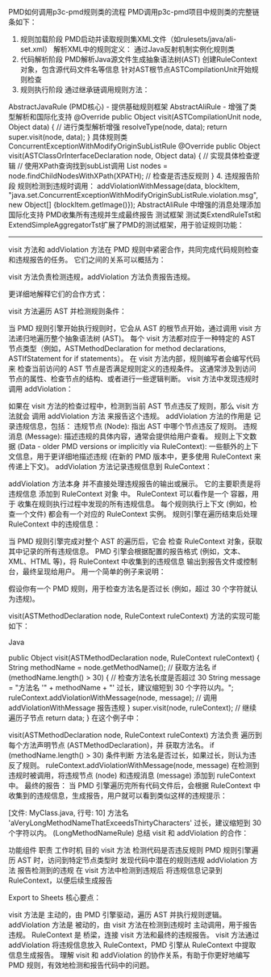 PMD如何调用p3c-pmd规则类的流程
PMD调用p3c-pmd项目中规则类的完整链条如下：


1. 规则加载阶段
   PMD启动并读取规则集XML文件（如rulesets/java/ali-set.xml）
   解析XML中的规则定义：
   <rule name="ConcurrentExceptionWithModifyOriginSubListRule"
   class="com.alibaba.p3c.pmd.lang.java.rule.set.ConcurrentExceptionWithModifyOriginSubListRule">
   通过Java反射机制实例化规则类
2. 代码解析阶段
   PMD解析Java源文件生成抽象语法树(AST)
   创建RuleContext对象，包含源代码文件名等信息
   针对AST根节点ASTCompilationUnit开始规则检查
3. 规则执行阶段
   通过继承链调用规则方法：


AbstractJavaRule (PMD核心) - 提供基础规则框架
AbstractAliRule - 增强了类型解析和国际化支持
@Override
public Object visit(ASTCompilationUnit node, Object data) {
// 进行类型解析增强
resolveType(node, data);
return super.visit(node, data);
}
具体规则类 ConcurrentExceptionWithModifyOriginSubListRule
@Override
public Object visit(ASTClassOrInterfaceDeclaration node, Object data) {
// 实现具体检查逻辑
// 使用XPath查询找到subList调用
List<Node> nodes = node.findChildNodesWithXPath(XPATH);
// 检查是否违反规则
}
4. 违规报告阶段
   规则检测到违规时调用：
   addViolationWithMessage(data, blockItem,
   "java.set.ConcurrentExceptionWithModifyOriginSubListRule.violation.msg",
   new Object[] {blockItem.getImage()});
   AbstractAliRule 中增强的消息处理添加国际化支持
   PMD收集所有违规并生成最终报告
   测试框架
   测试类ExtendRuleTst和ExtendSimpleAggregatorTst扩展了PMD的测试框架，用于验证规则功能：

---------------------------------------------------------------------------------------------------------------------------------------------------------------------
visit 方法和 addViolation 方法在 PMD 规则中紧密合作，共同完成代码规则检查和违规报告的任务。 它们之间的关系可以概括为：

visit 方法负责检测违规，addViolation 方法负责报告违规。

更详细地解释它们的合作方式：

visit 方法遍历 AST 并检测规则条件：

当 PMD 规则引擎开始执行规则时，它会从 AST 的根节点开始，通过调用 visit 方法递归地遍历整个抽象语法树 (AST)。
每个 visit 方法都对应于一种特定的 AST 节点类型（例如，ASTMethodDeclaration for method declarations, ASTIfStatement for if statements）。
在 visit 方法内部，规则编写者会编写代码来 检查当前访问的 AST 节点是否满足规则定义的违规条件。 这通常涉及到访问节点的属性、检查节点的结构、或者进行一些逻辑判断。
visit 方法中发现违规时调用 addViolation：

如果在 visit 方法的检查过程中，检测到当前 AST 节点违反了规则，那么 visit 方法就会 调用 addViolation 方法 来报告这个违规。
addViolation 方法的作用是 记录违规信息，包括：
违规节点 (Node): 指出 AST 中哪个节点违反了规则。
违规消息 (Message): 描述违规的具体内容，通常会提供给用户查看。
规则上下文数据 (Data - older PMD versions or implicitly via RuleContext): 一些额外的上下文信息，用于更详细地描述违规 (在新的 PMD 版本中，更多使用 RuleContext 来传递上下文)。
addViolation 方法记录违规信息到 RuleContext：

addViolation 方法本身 并不直接处理违规报告的输出或展示。 它的主要职责是将违规信息 添加到 RuleContext 对象 中。
RuleContext 可以看作是一个 容器，用于 收集在规则执行过程中发现的所有违规信息。 每个规则执行上下文 (例如，检查一个文件) 都会有一个对应的 RuleContext 实例。
规则引擎在遍历结束后处理 RuleContext 中的违规信息：

当 PMD 规则引擎完成对整个 AST 的遍历后，它会 检查 RuleContext 对象，获取其中记录的所有违规信息。
PMD 引擎会根据配置的报告格式 (例如，文本、XML、HTML 等)，将 RuleContext 中收集到的违规信息 输出到报告文件或控制台，最终呈现给用户。
用一个简单的例子来说明：

假设你有一个 PMD 规则，用于检查方法名是否过长 (例如，超过 30 个字符就认为违规)。

visit(ASTMethodDeclaration node, RuleContext ruleContext) 方法的实现可能如下：

Java

public Object visit(ASTMethodDeclaration node, RuleContext ruleContext) {
String methodName = node.getMethodName(); // 获取方法名
if (methodName.length() > 30) { // 检查方法名长度是否超过 30
String message = "方法名 '" + methodName + "' 过长，建议缩短到 30 个字符以内。";
ruleContext.addViolationWithMessage(node, message); // 调用 addViolationWithMessage 报告违规
}
super.visit(node, ruleContext); // 继续遍历子节点
return data;
}
在这个例子中：

visit(ASTMethodDeclaration node, RuleContext ruleContext) 方法负责 遍历到每个方法声明节点 (ASTMethodDeclaration)，并 获取方法名。
if (methodName.length() > 30) 条件判断 方法名是否过长，如果过长，则认为违反了规则。
ruleContext.addViolationWithMessage(node, message) 在检测到违规时被调用，将违规节点 (node) 和违规消息 (message) 添加到 ruleContext 中。
最终的报告：  当 PMD 引擎遍历完所有代码文件后，会根据 RuleContext 中收集到的违规信息，生成报告，用户就可以看到类似这样的违规提示：

[文件: MyClass.java, 行号: 10] 方法名 'aVeryLongMethodNameThatExceedsThirtyCharacters' 过长，建议缩短到 30 个字符以内。 (LongMethodNameRule)
总结 visit 和 addViolation 的合作：

功能组件	职责	工作时机	目的
visit 方法	检测代码是否违反规则	PMD 规则引擎遍历 AST 时，访问到特定节点类型时	发现代码中潜在的规则违规
addViolation 方法	报告检测到的违规	在 visit 方法中检测到违规后	将违规信息记录到 RuleContext，以便后续生成报告

Export to Sheets
核心要点：

visit 方法是 主动的，由 PMD 引擎驱动，遍历 AST 并执行规则逻辑。
addViolation 方法是 被动的，由 visit 方法在检测到违规时 主动调用，用于报告违规。
RuleContext 是 桥梁，连接 visit 方法和最终的违规报告。 visit 方法通过 addViolation 将违规信息放入 RuleContext，PMD 引擎从 RuleContext 中提取信息生成报告。
理解 visit 和 addViolation 的协作关系，有助于你更好地编写 PMD 规则，有效地检测和报告代码中的问题。